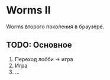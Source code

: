 # Worms II

Worms второго поколения в браузере.

## TODO: Основное

1. Переход лобби -> игра
2. Игра
3. ...

